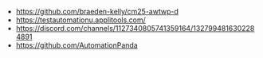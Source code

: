 - https://github.com/braeden-kelly/cm25-awtwp-d
- https://testautomationu.applitools.com/
- https://discord.com/channels/1127340805741359164/1327994816302284891
- https://github.com/AutomationPanda
